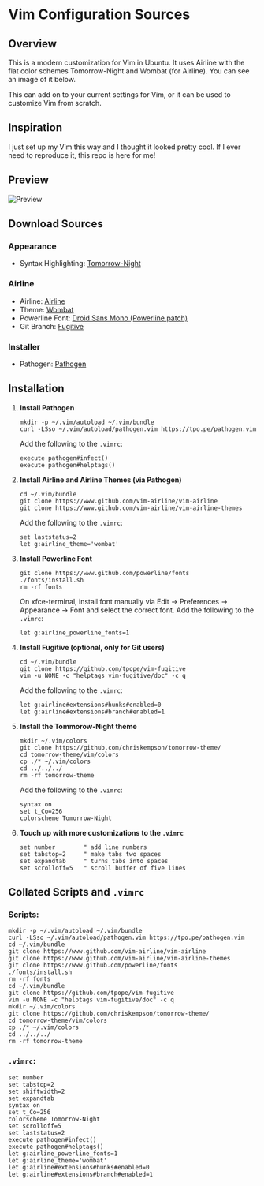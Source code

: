 # Vim Configuration Sources

## Overview

This is a modern customization for Vim in Ubuntu. It uses Airline with the flat color schemes Tomorrow-Night and Wombat (for Airline). You can see an image of it below.

This can add on to your current settings for Vim, or it can be used to customize Vim from scratch.

## Inspiration

I just set up my Vim this way and I thought it looked pretty cool. If I ever need to reproduce it, this repo is here for me!

## Preview
![Preview](http://i.imgur.com/aSNYHTz.png)

## Download Sources

### Appearance
- Syntax Highlighting: [Tomorrow-Night](https://github.com/chriskempson/tomorrow-theme/)

### Airline
- Airline: [Airline](https://github.com/vim-airline/vim-airline) 
- Theme: [Wombat](https://github.com/vim-airline/vim-airline-themes)
- Powerline Font: [Droid Sans Mono (Powerline patch)](https://github.com/powerline/fonts)
- Git Branch: [Fugitive](https://github.com/tpope/vim-fugitive)

### Installer
- Pathogen: [Pathogen](https://github.com/tpope/vim-pathogen)

## Installation

1. **Install Pathogen**

    ```
    mkdir -p ~/.vim/autoload ~/.vim/bundle
    curl -LSso ~/.vim/autoload/pathogen.vim https://tpo.pe/pathogen.vim
    ```

    Add the following to the `.vimrc`:

    ```
    execute pathogen#infect()
    execute pathogen#helptags()
    ```

2. **Install Airline and Airline Themes (via Pathogen)**

    ```
    cd ~/.vim/bundle
    git clone https://www.github.com/vim-airline/vim-airline
    git clone https://www.github.com/vim-airline/vim-airline-themes
    ``` 

    Add the following to the `.vimrc`:

    ```
    set laststatus=2
    let g:airline_theme='wombat'
    ```

3. **Install Powerline Font**

    ```
    git clone https://www.github.com/powerline/fonts
    ./fonts/install.sh
    rm -rf fonts
    ```

    On xfce-terminal, install font manually via Edit &rarr; Preferences &rarr; Appearance &rarr; Font and select the correct font.
    Add the following to the `.vimrc`:

    ```
    let g:airline_powerline_fonts=1
    ```

4. **Install Fugitive (optional, only for Git users)**

    ```
    cd ~/.vim/bundle
    git clone https://github.com/tpope/vim-fugitive
    vim -u NONE -c "helptags vim-fugitive/doc" -c q
    ```

    Add the following to the `.vimrc`:

    ```
    let g:airline#extensions#hunks#enabled=0
    let g:airline#extensions#branch#enabled=1
    ```

5. **Install the Tommorow-Night theme**

    ```
    mkdir ~/.vim/colors
    git clone https://github.com/chriskempson/tomorrow-theme/
    cd tomorrow-theme/vim/colors
    cp ./* ~/.vim/colors
    cd ../../../
    rm -rf tomorrow-theme
    ```

    Add the following to the `.vimrc`:

    ```
    syntax on
    set t_Co=256
    colorscheme Tomorrow-Night
    ```

6. **Touch up with more customizations to the `.vimrc`**

    ```
    set number        " add line numbers
    set tabstop=2     " make tabs two spaces
    set expandtab     " turns tabs into spaces
    set scrolloff=5   " scroll buffer of five lines
    ```

## Collated Scripts and `.vimrc`

### Scripts:

```
mkdir -p ~/.vim/autoload ~/.vim/bundle
curl -LSso ~/.vim/autoload/pathogen.vim https://tpo.pe/pathogen.vim
cd ~/.vim/bundle
git clone https://www.github.com/vim-airline/vim-airline
git clone https://www.github.com/vim-airline/vim-airline-themes
git clone https://www.github.com/powerline/fonts
./fonts/install.sh
rm -rf fonts
cd ~/.vim/bundle
git clone https://github.com/tpope/vim-fugitive
vim -u NONE -c "helptags vim-fugitive/doc" -c q
mkdir ~/.vim/colors
git clone https://github.com/chriskempson/tomorrow-theme/
cd tomorrow-theme/vim/colors
cp ./* ~/.vim/colors
cd ../../../
rm -rf tomorrow-theme
```

### `.vimrc`:

```
set number
set tabstop=2
set shiftwidth=2
set expandtab
syntax on
set t_Co=256
colorscheme Tomorrow-Night
set scrolloff=5
set laststatus=2
execute pathogen#infect()
execute pathogen#helptags()
let g:airline_powerline_fonts=1
let g:airline_theme='wombat'
let g:airline#extensions#hunks#enabled=0
let g:airline#extensions#branch#enabled=1
```
